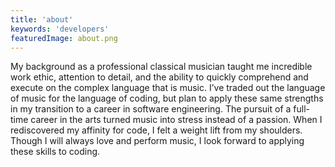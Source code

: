 ```yaml
---
title: 'about'
keywords: 'developers'
featuredImage: about.png
---
```


My background as a professional classical musician taught me incredible work ethic, attention to detail, and the ability to quickly comprehend and execute on the complex language that is music. I’ve traded out the language of music for the language of coding, but plan to apply these same strengths in my transition to a career in software engineering. The pursuit of a full-time career in the arts turned music into stress instead of a passion. When I rediscovered my affinity for code, I felt a weight lift from my shoulders. Though I will always love and perform music, I look forward to applying these skills to coding.
